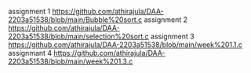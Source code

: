 assignment 1 https://github.com/athirajula/DAA-2203a51538/blob/main/Bubble%20sort.c
assignment 2 https://github.com/athirajula/DAA-2203a51538/blob/main/selection%20sort.c
assignment 3 https://github.com/athirajula/DAA-2203a51538/blob/main/week%201.1.c
assignmant 4 https://github.com/athirajula/DAA-2203a51538/blob/main/week%201.3.c
